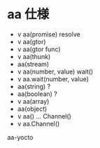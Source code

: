 aa 仕様
====

* v aa(promise) resolve
* v aa(gtor)
* v aa(gtor func)
* v aa(thunk)
* aa(stream)
* v aa(number, value) wait()
* v aa.wait(number, value)
* aa(string) ?
* aa(boolean) ?
* v aa(array)
* aa(object)
* v aa() ... Channel()
* v aa.Channel()

aa-yocto
